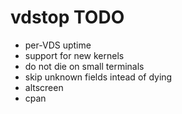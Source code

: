 vdstop TODO
===========

* per-VDS uptime
* support for new kernels
* do not die on small terminals
* skip unknown fields intead of dying
* altscreen
* cpan
